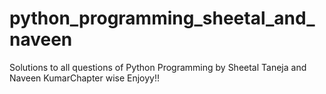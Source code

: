 # python_programming_sheetal_and_naveen
Solutions to all questions of Python Programming by Sheetal Taneja and Naveen KumarChapter wise
Enjoyy!!
